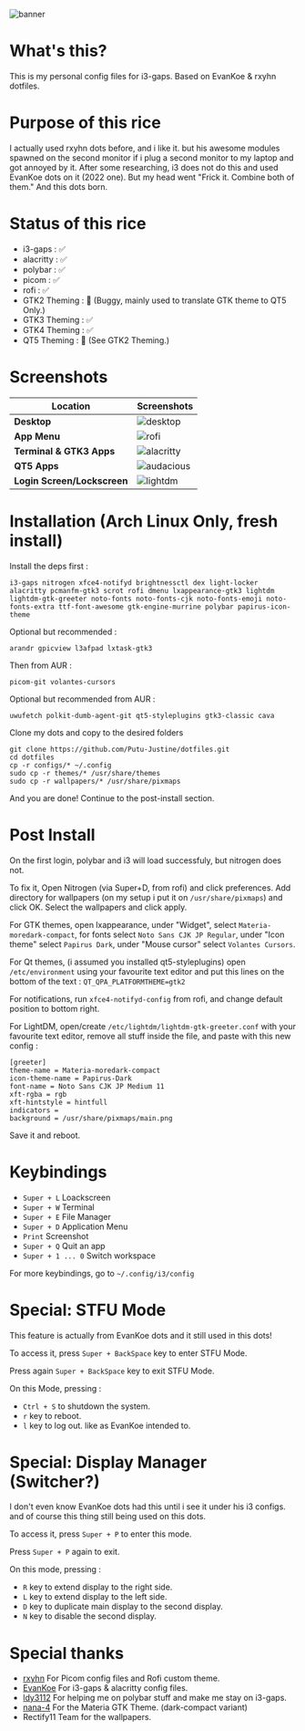 ![banner](https://github.com/Putu-Justine/dotfiles/blob/master/.github-assets/banner/main.png)
# What's this?
This is my personal config files for i3-gaps. Based on EvanKoe & rxyhn dotfiles.
# Purpose of this rice
I actually used rxyhn dots before, and i like it. but his awesome modules spawned on the second monitor if i plug a second monitor to my laptop and got annoyed by it. After some researching, i3 does not do this and used EvanKoe dots on it (2022 one). But my head went "Frick it. Combine both of them." And this dots born.
# Status of this rice
- i3-gaps : ✅
- alacritty : ✅
- polybar : ✅
- picom : ✅
- rofi : ✅
- GTK2 Theming : 🚸 (Buggy, mainly used to translate GTK theme to QT5 Only.)
- GTK3 Theming : ✅
- GTK4 Theming : ✅
- QT5 Theming : 🚸 (See GTK2 Theming.)

# Screenshots
| Location | Screenshots |
| --- | --- |
| **Desktop** | ![desktop](https://github.com/Putu-Justine/dotfiles/blob/master/.github-assets/screenshots/desktop.png) |
| **App Menu** | ![rofi](https://github.com/Putu-Justine/dotfiles/blob/master/.github-assets/screenshots/rofi.png) |
| **Terminal & GTK3 Apps** | ![alacritty](https://github.com/Putu-Justine/dotfiles/blob/master/.github-assets/screenshots/alacritty-and-gtk-apps.png) |
| **QT5 Apps** | ![audacious](https://github.com/Putu-Justine/dotfiles/blob/master/.github-assets/screenshots/qt-apps.png) |
| **Login Screen/Lockscreen** | ![lightdm](https://github.com/Putu-Justine/dotfiles/blob/master/.github-assets/screenshots/loginscreen.png) |

# Installation (Arch Linux Only, fresh install)
Install the deps first :
```
i3-gaps nitrogen xfce4-notifyd brightnessctl dex light-locker alacritty pcmanfm-gtk3 scrot rofi dmenu lxappearance-gtk3 lightdm lightdm-gtk-greeter noto-fonts noto-fonts-cjk noto-fonts-emoji noto-fonts-extra ttf-font-awesome gtk-engine-murrine polybar papirus-icon-theme
```
Optional but recommended :
```
arandr gpicview l3afpad lxtask-gtk3
```
Then from AUR :
```
picom-git volantes-cursors
```
Optional but recommended from AUR :
```
uwufetch polkit-dumb-agent-git qt5-styleplugins gtk3-classic cava
```
Clone my dots and copy to the desired folders
```
git clone https://github.com/Putu-Justine/dotfiles.git
cd dotfiles
cp -r configs/* ~/.config
sudo cp -r themes/* /usr/share/themes
sudo cp -r wallpapers/* /usr/share/pixmaps
```
And you are done! Continue to the post-install section.
# Post Install
On the first login, polybar and i3 will load successfuly, but nitrogen does not. 

To fix it, Open Nitrogen (via Super+D, from rofi) and click preferences. Add directory for wallpapers (on my setup i put it on ```/usr/share/pixmaps```) and click OK. Select the wallpapers and click apply.

For GTK themes, open lxappearance, under "Widget", select ```Materia-moredark-compact```, for fonts select ```Noto Sans CJK JP Regular```, under "Icon theme" select ```Papirus Dark```, under "Mouse cursor" select ```Volantes Cursors```.

For Qt themes, (i assumed you installed qt5-styleplugins) open ```/etc/environment``` using your favourite text editor and put this lines on the bottom of the text : ```QT_QPA_PLATFORMTHEME=gtk2```

For notifications, run ```xfce4-notifyd-config``` from rofi, and change default position to bottom right.

For LightDM, open/create ```/etc/lightdm/lightdm-gtk-greeter.conf``` with your favourite text editor, remove all stuff inside the file, and paste with this new config :
```
[greeter]
theme-name = Materia-moredark-compact
icon-theme-name = Papirus-Dark
font-name = Noto Sans CJK JP Medium 11
xft-rgba = rgb
xft-hintstyle = hintfull
indicators =
background = /usr/share/pixmaps/main.png
```
Save it and reboot.

# Keybindings
- ```Super + L``` Loackscreen
- ```Super + W``` Terminal
- ```Super + E``` File Manager
- ```Super + D``` Application Menu
- ```Print``` Screenshot
- ```Super + Q``` Quit an app
- ```Super + 1 ... 0``` Switch workspace

For more keybindings, go to ```~/.config/i3/config```

# Special: STFU Mode
This feature is actually from EvanKoe dots and it still used in this dots!

To access it, press ```Super + BackSpace``` key to enter STFU Mode.

Press again ```Super + BackSpace``` key to exit STFU Mode.

On this Mode, pressing :
- ```Ctrl + S``` to shutdown the system.
- ```r``` key to reboot.
- ```l``` key to log out. like as EvanKoe intended to.

# Special: Display Manager (Switcher?)
I don't even know EvanKoe dots had this until i see it under his i3 configs. and of course this thing still being used on this dots.

To access it, press ```Super + P``` to enter this mode.

Press ```Super + P``` again to exit.

On this mode, pressing :
- ```R``` key to extend display to the right side.
- ```L``` key to extend display to the left side.
- ```D``` key to duplicate main display to the second display.
- ```N``` key to disable the second display.

# Special thanks
- [rxyhn](https://github.com/rxyhn) For Picom config files and Rofi custom theme.
- [EvanKoe](https://github.com/EvanKoe) For i3-gaps & alacritty config files.
- [ldy3112](https://github.com/ldy3112) For helping me on polybar stuff and make me stay on i3-gaps.
- [nana-4](https://github.com/nana-4) For the Materia GTK Theme. (dark-compact variant)
- Rectify11 Team for the wallpapers.